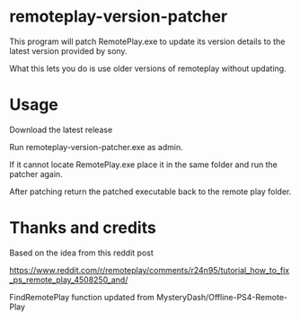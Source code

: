 # remoteplay-version-patcher

This program will patch RemotePlay.exe to update its version details to the latest version provided by sony. 

What this lets you do is use older versions of remoteplay without updating.

# Usage

Download the latest release

Run remoteplay-version-patcher.exe as admin.

If it cannot locate RemotePlay.exe place it in the same folder and run the patcher again.

After patching return the patched executable back to the remote play folder.

# Thanks and credits

Based on the idea from this reddit post

https://www.reddit.com/r/remoteplay/comments/r24n95/tutorial_how_to_fix_ps_remote_play_4508250_and/

FindRemotePlay function updated from MysteryDash/Offline-PS4-Remote-Play
